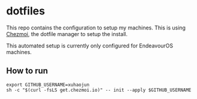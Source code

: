 # dotfiles

This repo contains the configuration to setup my machines. This is using [Chezmoi](https://chezmoi.io), the dotfile manager to setup the install.

This automated setup is currently only configured for EndeavourOS machines.

## How to run

```shell
export GITHUB_USERNAME=xuhaojun
sh -c "$(curl -fsLS get.chezmoi.io)" -- init --apply $GITHUB_USERNAME
```
